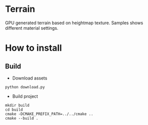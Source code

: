 # Terrain

GPU generated terrain based on heightmap texture. Samples shows different material settings.

# How to install

## Build

- Download assets
```
python download.py
```
- Build project
```
mkdir build
cd build
cmake -DCMAKE_PREFIX_PATH=../../cmake ..
cmake --build .